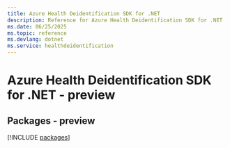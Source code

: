 ```yaml
---
title: Azure Health Deidentification SDK for .NET
description: Reference for Azure Health Deidentification SDK for .NET
ms.date: 06/25/2025
ms.topic: reference
ms.devlang: dotnet
ms.service: healthdeidentification
---
```

# Azure Health Deidentification SDK for .NET - preview
## Packages - preview
[!INCLUDE [packages](health-deidentification-index.md)]